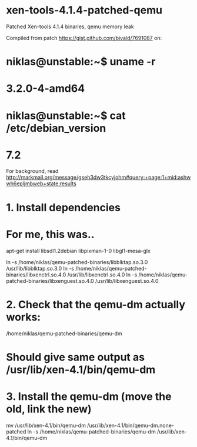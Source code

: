 xen-tools-4.1.4-patched-qemu
============================

Patched Xen-tools 4.1.4 binaries, qemu memory leak

Compiled from patch https://gist.github.com/bivald/7691087 on:

# niklas@unstable:~$ uname -r
# 3.2.0-4-amd64
# niklas@unstable:~$ cat /etc/debian_version 
# 7.2

For background, read http://markmail.org/message/gseh3dw3tkcyjohm#query:+page:1+mid:ashwwh6epljmbweb+state:results

# 1. Install dependencies
#    For me, this was..
apt-get install libsdl1.2debian libpixman-1-0 libgl1-mesa-glx

ln -s /home/niklas/qemu-patched-binaries/libblktap.so.3.0 /usr/lib/libblktap.so.3.0
ln -s /home/niklas/qemu-patched-binaries/libxenctrl.so.4.0 /usr/lib/libxenctrl.so.4.0
ln -s /home/niklas/qemu-patched-binaries/libxenguest.so.4.0 /usr/lib/libxenguest.so.4.0

# 2. Check that the qemu-dm actually works:
/home/niklas/qemu-patched-binaries/qemu-dm

# Should give same output as /usr/lib/xen-4.1/bin/qemu-dm

# 3. Install the qemu-dm (move the old, link the new)
mv /usr/lib/xen-4.1/bin/qemu-dm /usr/lib/xen-4.1/bin/qemu-dm.none-patched
ln -s /home/niklas/qemu-patched-binaries/qemu-dm /usr/lib/xen-4.1/bin/qemu-dm